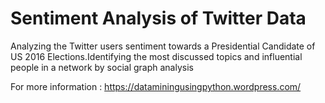 # Sentiment Analysis  of Twitter Data

Analyzing the Twitter users sentiment towards a Presidential Candidate of US 2016 Elections.Identifying the most discussed topics and influential people in a network by social graph analysis

For more information : https://dataminingusingpython.wordpress.com/
